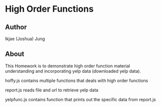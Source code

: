 High Order Functions
==============================

## Author
Ikjae (Joshua) Jung

## About
This Homework is to demonstrate high order function material understanding and incorporating yelp data (downloaded yelp data).

hoffy.js contains multiple functions that deals with high order functions

report.js reads file and url to retrieve yelp data

yelpfunc.js contains function that prints out the specific data from report.js
